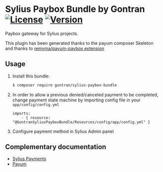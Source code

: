 # Sylius Paybox Bundle by Gontran [![License](https://img.shields.io/packagist/l/gontran/sylius-paybox.svg)](https://packagist.org/packages/gontran/sylius-paybox) [![Version](https://img.shields.io/packagist/v/gontran/sylius-paybox.svg)](https://packagist.org/packages/gontran/sylius-paybox)

Paybox gateway for Sylius projects.

This plugin has been generated thanks to the payum composer Skeleton and thanks to [remyma/payum-paybox extension](https://github.com/remyma/payum-paybox)

## Usage

1. Install this bundle:

    ```bash
    $ composer require gontran/sylius-paybox-bundle
    ```

2. In order to allow a previous denied/canceled payment to be completed, change payment state machine by importing config file in your `app/config/config.yml`

    ```
    imports:
        - { resource: "@GontranSyliusPayboxBundle/Resources/config/app/config.yml" }
    ```

3. Configure payment method in Sylius Admin panel

## Complementary documentation

- [Sylius Payments](http://docs.sylius.org/en/latest/book/orders/payments.html)
- [Payum](https://github.com/Payum/Payum/blob/master/docs/index.md)
